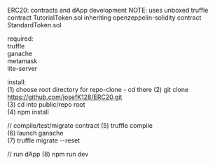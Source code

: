 ERC20: contracts and dApp development 
NOTE: uses unboxed truffle contract TutorialToken.sol inheriting
openzeppelin-solidity contract StandardToken.sol
  
required:    
truffle    
ganache  
metamask  
lite-server  
  
install:  
(1) choose root directory for repo-clone - cd there
(2) git clone https://github.com/josefK128/ERC20.git    
(3) cd into public/repo root    
(4) npm install    
  
// compile/test/migrate contract 
(5) truffle compile  
(6) launch ganache  
(7) truffle migrate --reset  
  
// run dApp
(8) npm run dev
